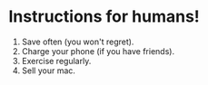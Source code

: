 # Instructions for humans!

1. Save often (you won't regret).
2. Charge your phone (if you have friends).
3. Exercise regularly.
4. Sell your mac.
